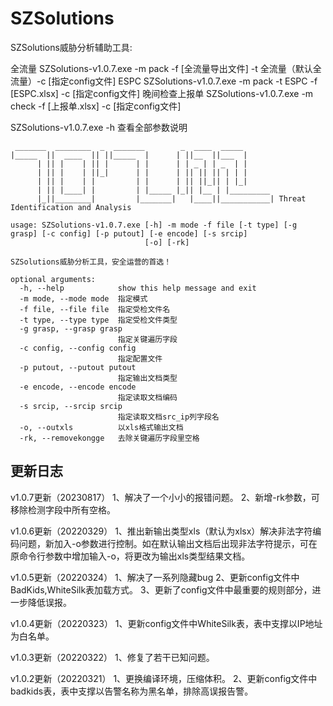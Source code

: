 # SZSolutions

SZSolutions威胁分析辅助工具:

全流量
SZSolutions-v1.0.7.exe -m pack -f [全流量导出文件] -t 全流量（默认全流量）-c [指定config文件]
ESPC
SZSolutions-v1.0.7.exe -m pack -t ESPC -f [ESPC.xlsx] -c [指定config文件]
晚间检查上报单
SZSolutions-v1.0.7.exe -m check  -f [上报单.xlsx] -c [指定config文件]

SZSolutions-v1.0.7.exe -h 查看全部参数说明
```shell
 _______  ________  _  _______        _  ____  _____
|_____  ||  ____  || ||_____  |      | ||__  ||___  |
      | || |    | || |      | |      | | _ | | _  | |
      | || |    | ||_|      | |      | || || || | | |
      | || |    | |         | |      | || ||_|| | |_|
      | || |____| |         | |_____ |_|| |__ | |_________
      |_||________|         |_______|   |____||___________| Threat Identification and Analysis

usage: SZSolutions-v1.0.7.exe [-h] -m mode -f file [-t type] [-g grasp] [-c config] [-p putout] [-e encode] [-s srcip]
                              [-o] [-rk]

SZSolutions威胁分析工具，安全运营的首选！

optional arguments:
  -h, --help            show this help message and exit
  -m mode, --mode mode  指定模式
  -f file, --file file  指定受检文件名
  -t type, --type type  指定受检文件类型
  -g grasp, --grasp grasp
                        指定关键遍历字段
  -c config, --config config
                        指定配置文件
  -p putout, --putout putout
                        指定输出文档类型
  -e encode, --encode encode
                        指定读取文档编码
  -s srcip, --srcip srcip
                        指定读取文档src_ip列字段名
  -o, --outxls          以xls格式输出文档
  -rk, --removekongge   去除关键遍历字段里空格
```

更新日志
-----------------------------------------------------------
v1.0.7更新（20230817）
1、解决了一个小小的报错问题。
2、新增-rk参数，可移除检测字段中所有空格。

v1.0.6更新（20220329）
1、推出新输出类型xls（默认为xlsx）解决非法字符编码问题，新加入-o参数进行控制。如在默认输出文档后出现非法字符提示，可在原命令行参数中增加输入-o，将更改为输出xls类型结果文档。

v1.0.5更新（20220324）
1、解决了一系列隐藏bug
2、更新config文件中BadKids,WhiteSilk表加载方式。
3、更新了config文件中最重要的规则部分，进一步降低误报。 

v1.0.4更新（20220323）
1、更新config文件中WhiteSilk表，表中支撑以IP地址为白名单。

v1.0.3更新（20220322）
1、修复了若干已知问题。

v1.0.2更新（20220321）
1、更换编译环境，压缩体积。
2、更新config文件中badkids表，表中支撑以告警名称为黑名单，排除高误报告警。



